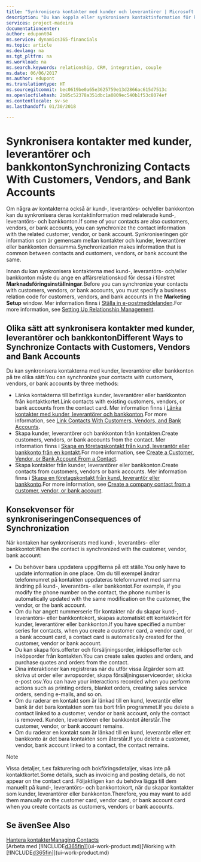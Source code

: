 ```yaml
---
title: "Synkronisera kontakter med kunder och leverantörer | Microsoft Docs"
description: "Du kan koppla eller synkronisera kontaktinformation för kontakter som också är kunder, leverantörer eller bankkonton, så att du bara uppdaterar informationen på ett ställe."
services: project-madeira
documentationcenter: 
author: edupont04
ms.service: dynamics365-financials
ms.topic: article
ms.devlang: na
ms.tgt_pltfrm: na
ms.workload: na
ms.search.keywords: relationship, CRM, integration, couple
ms.date: 06/06/2017
ms.author: edupont
ms.translationtype: HT
ms.sourcegitcommit: bec0619be0a65e3625759e13d2866ac615d7513c
ms.openlocfilehash: 2b85c52378a351dbc1a0809ec540b1f53c8074ef
ms.contentlocale: sv-se
ms.lasthandoff: 01/30/2018

---
```

# <a name="synchronizing-contacts-with-customers-vendors-and-bank-accounts"></a><span data-ttu-id="c0253-103">Synkronisera kontakter med kunder, leverantörer och bankkonton</span><span class="sxs-lookup"><span data-stu-id="c0253-103">Synchronizing Contacts With Customers, Vendors, and Bank Accounts</span></span>
<span data-ttu-id="c0253-104">Om några av kontakterna också är kund-, leverantörs- och/eller bankkonton kan du synkronisera deras kontaktinformation med relaterade kund-, leverantörs- och bankkonton.</span><span class="sxs-lookup"><span data-stu-id="c0253-104">If some of your contacts are also customers, vendors, or bank accounts, you can synchronize the contact information with the related customer, vendor, or bank account.</span></span> <span data-ttu-id="c0253-105">Synkroniseringen gör information som är gemensam mellan kontakter och kunder, leverantörer eller bankkonton densamma.</span><span class="sxs-lookup"><span data-stu-id="c0253-105">Synchronization makes information that is common between contacts and customers, vendors, or bank account the same.</span></span>  

<span data-ttu-id="c0253-106">Innan du kan synkronisera kontakterna med kund-, leverantörs- och/eller bankkonton måste du ange en affärsrelationskod för dessa i fönstret **Marknadsföringsinställningar**.</span><span class="sxs-lookup"><span data-stu-id="c0253-106">Before you can synchronize your contacts with customers, vendors, or bank accounts, you must specify a business relation code for customers, vendors, and bank accounts in the **Marketing Setup** window.</span></span> <span data-ttu-id="c0253-107">Mer information finns i [Ställa in e-postmeddelanden](marketing-setup-marketing.md).</span><span class="sxs-lookup"><span data-stu-id="c0253-107">For more information, see [Setting Up Relationship Management](marketing-setup-marketing.md).</span></span>

## <a name="different-ways-to-synchronize-contacts-with-customers-vendors-and-bank-accounts"></a><span data-ttu-id="c0253-108">Olika sätt att synkronisera kontakter med kunder, leverantörer och bankkonton</span><span class="sxs-lookup"><span data-stu-id="c0253-108">Different Ways to Synchronize Contacts with Customers, Vendors and Bank Accounts</span></span>
<span data-ttu-id="c0253-109">Du kan synkronisera kontakterna med kunder, leverantörer eller bankkonton på tre olika sätt:</span><span class="sxs-lookup"><span data-stu-id="c0253-109">You can synchronize your contacts with customers, vendors, or bank accounts by three methods:</span></span>

* <span data-ttu-id="c0253-110">Länka kontakterna till befintliga kunder, leverantörer eller bankkonton från kontaktkortet.</span><span class="sxs-lookup"><span data-stu-id="c0253-110">Link contacts with existing customers, vendors, or bank accounts from the contact card.</span></span> <span data-ttu-id="c0253-111">Mer information finns i [Länka kontakter med kunder, leverantörer och bankkonton](marketing-how-link-contact.md).</span><span class="sxs-lookup"><span data-stu-id="c0253-111">For more information, see [Link Contacts With Customers, Vendors, and Bank Accounts](marketing-how-link-contact.md).</span></span>
* <span data-ttu-id="c0253-112">Skapa kunder, leverantörer och bankkonton från kontakten.</span><span class="sxs-lookup"><span data-stu-id="c0253-112">Create customers, vendors, or bank accounts from the contact.</span></span> <span data-ttu-id="c0253-113">Mer information finns i [Skapa en företagskontakt från kund, leverantör eller bankkonto från en kontakt](marketing-how-create-contacts-new-customers-vendors-bank-accounts.md).</span><span class="sxs-lookup"><span data-stu-id="c0253-113">For more information, see [Create a Customer, Vendor, or Bank Account From a Contact](marketing-how-create-contacts-new-customers-vendors-bank-accounts.md).</span></span>
* <span data-ttu-id="c0253-114">Skapa kontakter från kunder, leverantörer eller bankkonton.</span><span class="sxs-lookup"><span data-stu-id="c0253-114">Create contacts from customers, vendors or bank accounts.</span></span> <span data-ttu-id="c0253-115">Mer information finns i [Skapa en företagskontakt från kund, leverantör eller bankkonto](marketing-how-create-contact-companies.md).</span><span class="sxs-lookup"><span data-stu-id="c0253-115">For more information, see [Create a company contact from a customer, vendor, or bank account](marketing-how-create-contact-companies.md).</span></span>

## <a name="consequences-of-synchronization"></a><span data-ttu-id="c0253-116">Konsekvenser för synkroniseringen</span><span class="sxs-lookup"><span data-stu-id="c0253-116">Consequences of Synchronization</span></span>
<span data-ttu-id="c0253-117">När kontaken har synkroniserats med kund-, leverantörs- eller bankkontot:</span><span class="sxs-lookup"><span data-stu-id="c0253-117">When the contact is synchronized with the customer, vendor, bank account:</span></span>

* <span data-ttu-id="c0253-118">Du behöver bara uppdatera uppgifterna på ett ställe.</span><span class="sxs-lookup"><span data-stu-id="c0253-118">You only have to update information in one place.</span></span> <span data-ttu-id="c0253-119">Om du till exempel ändrar telefonnumret på kontakten uppdateras telefonnumret med samma ändring på kund-, leverantörs- eller bankkontot.</span><span class="sxs-lookup"><span data-stu-id="c0253-119">For example, if you modify the phone number on the contact, the phone number is automatically updated with the same modification on the customer, the vendor, or the bank account.</span></span>
* <span data-ttu-id="c0253-120">Om du har angett nummerserie för kontakter när du skapar kund-, leverantörs- eller bankkontokort, skapas automatiskt ett kontaktkort för kunder, leverantörer eller bankkonton.</span><span class="sxs-lookup"><span data-stu-id="c0253-120">If you have specified a number series for contacts, when you create a customer card, a vendor card, or a bank account card, a contact card is automatically created for the customer, vendor or bank account.</span></span>
* <span data-ttu-id="c0253-121">Du kan skapa förs.offerter och försäljningsorder, inköpsofferter och inköpsorder från kontakten.</span><span class="sxs-lookup"><span data-stu-id="c0253-121">You can create sales quotes and orders, and purchase quotes and orders from the contact.</span></span>
* <span data-ttu-id="c0253-122">Dina interaktioner kan registreras när du utför vissa åtgärder som att skriva ut order eller avropsorder, skapa försäljningsserviceorder, skicka e-post osv.</span><span class="sxs-lookup"><span data-stu-id="c0253-122">You can have your interactions recorded when you perform actions such as printing orders, blanket orders, creating sales service orders, sending e-mails, and so on.</span></span>
* <span data-ttu-id="c0253-123">Om du raderar en kontakt som är länkad till en kund, leverantör eller bank är det bara kontakten som tas bort från programmet.</span><span class="sxs-lookup"><span data-stu-id="c0253-123">If you delete a contact linked to a customer, vendor or bank account, only the contact is removed.</span></span> <span data-ttu-id="c0253-124">Kunden, leverantören eller bankkontot återstår.</span><span class="sxs-lookup"><span data-stu-id="c0253-124">The customer, vendor, or bank account remains.</span></span>
* <span data-ttu-id="c0253-125">Om du raderar en kontakt som är länkad till en kund, leverantör eller ett bankkonto är det bara kontakten som återstår.</span><span class="sxs-lookup"><span data-stu-id="c0253-125">If you delete a customer, vendor, bank account linked to a contact, the contact remains.</span></span>

> [!NOTE]  
>   <span data-ttu-id="c0253-126">Vissa detaljer, t.ex fakturering och bokföringsdetaljer, visas inte på kontaktkortet.</span><span class="sxs-lookup"><span data-stu-id="c0253-126">Some details, such as invoicing and posting details, do not appear on the contact card.</span></span> <span data-ttu-id="c0253-127">Följaktligen kan du behöva lägga till dem manuellt på kund-, leverantörs- och bankkontokort, när du skapar kontakter som kunder, leverantörer eller bankkonton.</span><span class="sxs-lookup"><span data-stu-id="c0253-127">Therefore, you may want to add them manually on the customer card, vendor card, or bank account card when you create contacts as customers, vendors or bank accounts.</span></span>

## <a name="see-also"></a><span data-ttu-id="c0253-128">Se även</span><span class="sxs-lookup"><span data-stu-id="c0253-128">See Also</span></span>
[<span data-ttu-id="c0253-129">Hantera kontakter</span><span class="sxs-lookup"><span data-stu-id="c0253-129">Managing Contacts</span></span>](marketing-contacts.md)  
<span data-ttu-id="c0253-130">[Arbeta med [!INCLUDE[d365fin](includes/d365fin_md.md)]](ui-work-product.md)</span><span class="sxs-lookup"><span data-stu-id="c0253-130">[Working with [!INCLUDE[d365fin](includes/d365fin_md.md)]](ui-work-product.md)</span></span>

